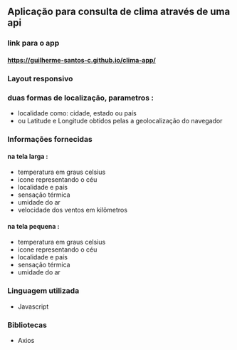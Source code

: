 ## Aplicação para consulta de clima através de uma api

### link para o app
#### https://guilherme-santos-c.github.io/clima-app/

### Layout responsivo

### duas formas de localização, parametros : 
* localidade como: cidade, estado ou país
* ou Latitude e Longitude obtidos pelas a geolocalização do navegador
### Informações fornecidas
#### na tela larga :
* temperatura em graus celsius
* icone representando o céu
* localidade e país
* sensação térmica
* umidade do ar
* velocidade dos ventos em kilômetros

#### na tela pequena :
* temperatura em graus celsius
* icone representando o céu
* localidade e país
* sensação térmica
* umidade do ar

### Linguagem utilizada
* Javascript

### Bibliotecas
* Axios
